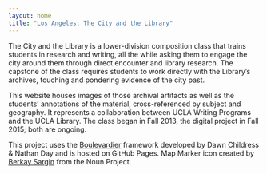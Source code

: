```yaml
---
layout: home
title: "Los Angeles: The City and the Library"
---
```


The City and the Library is a lower-division composition class that trains students in research and writing, all the while asking them to engage the city around them through direct encounter and library research. The capstone of the class requires students to work directly with the Library’s archives, touching and pondering evidence of the city past.

This website houses images of those archival artifacts as well as the students’ annotations of the material, cross-referenced by subject and geography. It represents a collaboration between UCLA Writing Programs and the UCLA Library. The class began in Fall 2013, the digital project in Fall 2015; both are ongoing.

This project uses the <a href="https://github.com/kirschbombe/boulevardier">Boulevardier</a> framework developed by Dawn Childress & Nathan Day and is hosted on GitHub Pages.  Map Marker icon created by <a href="https://thenounproject.com/doub/">Berkay Sargin</a> from the Noun Project.
